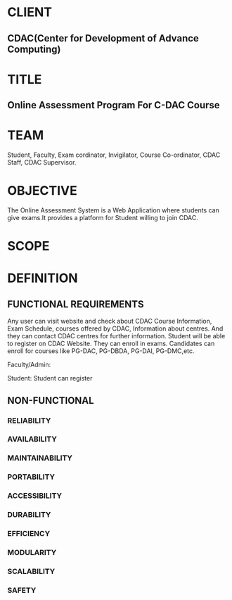 # CLIENT 
## CDAC(Center for Development of Advance Computing)

# TITLE 
## Online Assessment Program For C-DAC Course

# TEAM
Student, Faculty, Exam cordinator, Invigilator, Course Co-ordinator, CDAC Staff, CDAC Supervisor. 

# OBJECTIVE
The Online Assessment System is a Web Application where students can give exams.It provides a platform for Student willing to join CDAC.

# SCOPE

# DEFINITION

## FUNCTIONAL REQUIREMENTS
Any user can visit website and check about CDAC Course Information, Exam Schedule, courses offered by CDAC, Information about centres.
And they can contact CDAC centres for further information. 
Student will be able to register on CDAC Website. They can enroll in exams. Candidates can enroll for courses like PG-DAC, PG-DBDA, PG-DAI, PG-DMC,etc.

Faculty/Admin:











Student:
Student can register 
## NON-FUNCTIONAL

### RELIABILITY

### AVAILABILITY

### MAINTAINABILITY

### PORTABILITY

### ACCESSIBILITY

### DURABILITY

### EFFICIENCY

### MODULARITY

### SCALABILITY

### SAFETY
